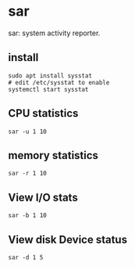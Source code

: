 # sar

sar: system activity reporter.

## install

    sudo apt install sysstat
	# edit /etc/sysstat to enable
	systemctl start sysstat

## CPU statistics

    sar -u 1 10 

## memory statistics

    sar -r 1 10 

## View I/O stats 

    sar -b 1 10 

## View disk Device status 

    sar -d 1 5 
